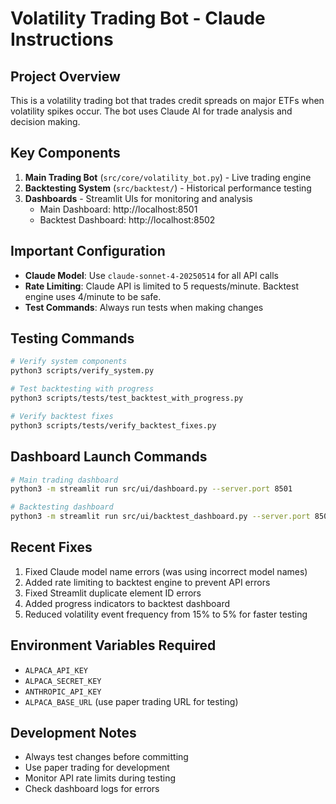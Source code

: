 # Volatility Trading Bot - Claude Instructions

## Project Overview
This is a volatility trading bot that trades credit spreads on major ETFs when volatility spikes occur. The bot uses Claude AI for trade analysis and decision making.

## Key Components
1. **Main Trading Bot** (`src/core/volatility_bot.py`) - Live trading engine
2. **Backtesting System** (`src/backtest/`) - Historical performance testing
3. **Dashboards** - Streamlit UIs for monitoring and analysis
   - Main Dashboard: http://localhost:8501
   - Backtest Dashboard: http://localhost:8502

## Important Configuration
- **Claude Model**: Use `claude-sonnet-4-20250514` for all API calls
- **Rate Limiting**: Claude API is limited to 5 requests/minute. Backtest engine uses 4/minute to be safe.
- **Test Commands**: Always run tests when making changes

## Testing Commands
```bash
# Verify system components
python3 scripts/verify_system.py

# Test backtesting with progress
python3 scripts/tests/test_backtest_with_progress.py

# Verify backtest fixes
python3 scripts/tests/verify_backtest_fixes.py
```

## Dashboard Launch Commands
```bash
# Main trading dashboard
python3 -m streamlit run src/ui/dashboard.py --server.port 8501

# Backtesting dashboard
python3 -m streamlit run src/ui/backtest_dashboard.py --server.port 8502
```

## Recent Fixes
1. Fixed Claude model name errors (was using incorrect model names)
2. Added rate limiting to backtest engine to prevent API errors
3. Fixed Streamlit duplicate element ID errors
4. Added progress indicators to backtest dashboard
5. Reduced volatility event frequency from 15% to 5% for faster testing

## Environment Variables Required
- `ALPACA_API_KEY`
- `ALPACA_SECRET_KEY`
- `ANTHROPIC_API_KEY`
- `ALPACA_BASE_URL` (use paper trading URL for testing)

## Development Notes
- Always test changes before committing
- Use paper trading for development
- Monitor API rate limits during testing
- Check dashboard logs for errors